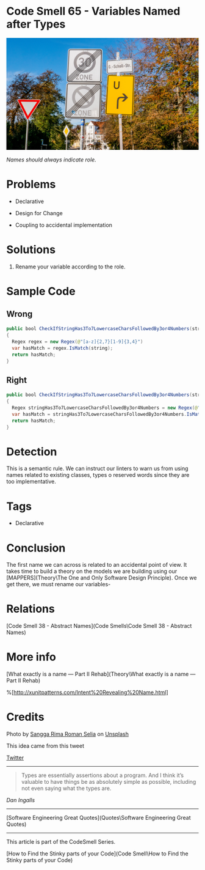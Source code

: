 # Code Smell 65 - Variables Named after Types

![Code Smell 65 - Variables Named after Types](sangga-rima-roman-selia-Y4EQtlfOLm4-unsplash.jpg)

*Names should always indicate role.*

# Problems

- Declarative

- Design for Change

- Coupling to accidental implementation

# Solutions

1.  Rename your variable according to the role.

# Sample Code

## Wrong

[Gist Url]: # (https://gist.github.com/mcsee/00c30c369fe7339e28d50f858392cf4c)
```java
public bool CheckIfStringHas3To7LowercaseCharsFollowedBy3or4Numbers(string string)
{
  Regex regex = new Regex(@"[a-z]{2,7}[1-9]{3,4}")
  var hasMatch = regex.IsMatch(string);
  return hasMatch;
}
```

## Right

[Gist Url]: # (https://gist.github.com/mcsee/91e3a3f2b1351fa0e09fb8c56a5c2779)
```java
public bool CheckIfStringHas3To7LowercaseCharsFollowedBy3or4Numbers(string password)
{
  Regex stringHas3To7LowercaseCharsFollowedBy3or4Numbers = new Regex(@"[a-z]{2,7}[1-9]{3,4}")
  var hasMatch = stringHas3To7LowercaseCharsFollowedBy3or4Numbers.IsMatch(password);
  return hasMatch;  
}
```

# Detection

This is a semantic rule. We can instruct our linters to warn us from using names related to existing classes, types o reserved words since they are too implementative.

# Tags

- Declarative

# Conclusion

The first name we can across is related to an accidental point of view. It takes time to build a theory on the models we are building using our [MAPPERS](Theory\The One and Only Software Design Principle). Once we get there, we must rename our variables-

# Relations

[Code Smell 38 - Abstract Names](Code Smells\Code Smell 38 - Abstract Names)

# More info

[What exactly is a name — Part II Rehab](Theory\What exactly is a name — Part II Rehab)

%[http://xunitpatterns.com/Intent%20Revealing%20Name.html]

# Credits

Photo by [Sangga Rima Roman Selia](https://unsplash.com/@sxy_selia) on [Unsplash](https://unsplash.com/s/photos/name)
  
This idea came from this tweet

[Twitter](https://twitter.com/1377522389312008193)


* * *

> Types are essentially assertions about a program.  And I think it’s valuable to have things be as absolutely simple as possible, including not even saying what the types are.

_Dan Ingalls_
 
* * *
 
[Software Engineering Great Quotes](Quotes\Software Engineering Great Quotes)

* * *

This article is part of the CodeSmell Series.

[How to Find the Stinky parts of your Code](Code Smell\How to Find the Stinky parts of your Code)
